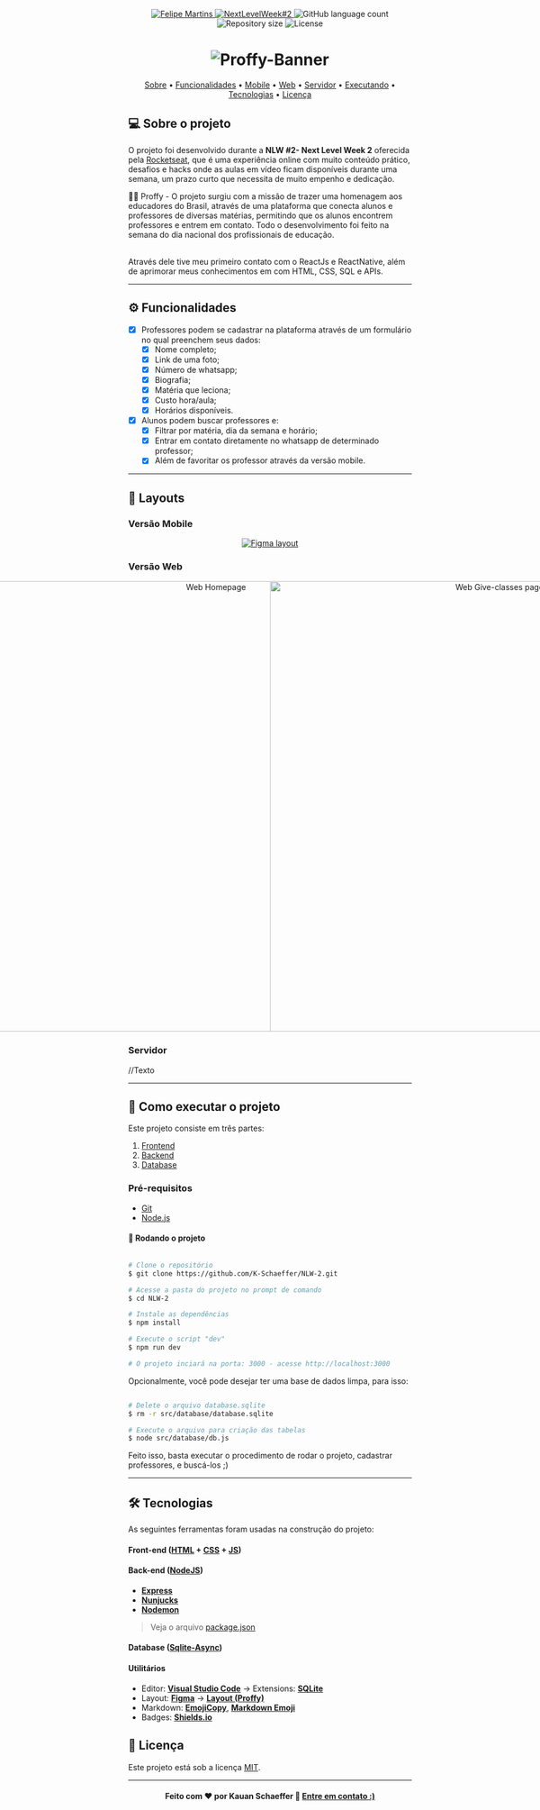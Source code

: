 <!-- Badges -->
<p align="center">
   <a href="https://www.linkedin.com/in/joyce-querubino/">
      <img alt="Felipe Martins" src="https://img.shields.io/badge/-Joyce Querubino-8257E5?style=flat&logo=Linkedin&logoColor=white" />
   </a>

  <a href="https://nextlevelweek.com/episodios/discovery/1/edicao/2">
    <img alt="NextLevelWeek#2" src="https://img.shields.io/badge/Next Level Week%20-2.0-%237519C1">
  </a>

  <img alt="GitHub language count" src="https://img.shields.io/github/languages/count/K-Schaeffer/NLW-2?color=774DD6">

  <img alt="Repository size" src="https://img.shields.io/github/repo-size/K-Schaeffer/NLW-2?color=774DD6">
  
  <img alt="License" src="https://img.shields.io/badge/license-MIT-brightgreen">  
</p>

<!--Banner e logo-->
<h1 align="center">
    <img alt="Proffy-Banner" title="Proffy" src=".github/proffy-banner.png"/>
</h1>

<!-- Indice-->
<p align="center">
 <a href="#-sobre-o-projeto">Sobre</a> •
 <a href="#-funcionalidades">Funcionalidades</a> • 
 <a href="#-Mobile">Mobile</a> • 
 <a href="#-Web">Web</a> • 
 <a href="#-Server">Servidor</a> • 
 <a href="#-como-executar-o-projeto">Executando</a> • 
 <a href="#-tecnologias">Tecnologias</a> • 
 <a href="#-licença">Licença</a>
</p>

<!--Sobre o projeto-->
## 💻 Sobre o projeto

O projeto foi desenvolvido durante a **NLW #2- Next Level Week 2** oferecida pela [Rocketseat](https://nextlevelweek.com/episodios/discovery/1/edicao/2), que é uma experiência online com muito conteúdo prático, desafios e hacks onde as aulas em vídeo ficam  disponíveis durante uma semana, um prazo curto que necessita de muito empenho e dedicação.

👨‍🏫 Proffy - O projeto surgiu com a missão de trazer uma homenagem aos educadores do Brasil, através de uma plataforma que conecta alunos e professores de diversas matérias, permitindo que os alunos encontrem professores e entrem em contato. Todo o desenvolvimento foi feito na semana do dia nacional dos profissionais de educação. 

<br>Através dele tive meu primeiro contato com o ReactJs e ReactNative, além de aprimorar meus conhecimentos em com HTML, CSS, SQL e APIs.

---

<!--Funcionalidades do projeto-->
## ⚙️ Funcionalidades

- [x] Professores podem se cadastrar na plataforma através de um formulário no qual preenchem seus dados:
  - [x] Nome completo;
  - [x] Link de uma foto;
  - [x] Número de whatsapp;
  - [x] Biografia;
  - [x] Matéria que leciona;
  - [x] Custo hora/aula;
  - [x] Horários disponíveis.

- [x] Alunos podem buscar professores e:
  - [x] Filtrar por matéria, dia da semana e horário;
  - [x] Entrar em contato diretamente no whatsapp de determinado professor;
  - [x] Além de favoritar os professor através da versão mobile.
  
---

<!--Layout session-->
## 🎨 Layouts

### Versão Mobile
<p align="center">
<a href="https://www.figma.com/file/GHGS126t7WYjnPZdRKChJF/Proffy-Web">
  <img alt="Figma layout" src="https://img.shields.io/badge/Layout%20Preview%20-Figma-%2304D361">
</a>
</p>

### Versão Web

<p align="center" style="display: flex; align-items: flex-start; justify-content: center;">
  <img alt="Web Homepage" title"Web-Home" src=".github/web-home.png" width="800px">
  
  <img alt="Web Give-classes page" title="Web-Give-classes" src=".github/web-give-classes.png" width="800px">
</p>

### Servidor

//Texto

---

<!--Running session-->
## 🚀 Como executar o projeto

Este projeto consiste em três partes:
1. [Frontend](/src/views/pages) 
2. [Backend](/src/server.js) 
3. [Database](/src/database) 

<!--💡Obs-->

### Pré-requisitos

* [Git](https://git-scm.com)
* [Node.js](https://nodejs.org/en/)

#### 🎲 Rodando o projeto

```bash

# Clone o repositório
$ git clone https://github.com/K-Schaeffer/NLW-2.git

# Acesse a pasta do projeto no prompt de comando
$ cd NLW-2

# Instale as dependências
$ npm install

# Execute o script "dev"
$ npm run dev

# O projeto inciará na porta: 3000 - acesse http://localhost:3000 

```

Opcionalmente, você pode desejar ter uma base de dados limpa, para isso:

```bash

# Delete o arquivo database.sqlite
$ rm -r src/database/database.sqlite

# Execute o arquivo para criação das tabelas
$ node src/database/db.js

```

Feito isso, basta executar o procedimento de rodar o projeto, cadastrar professores, e buscá-los ;)

---

<!--Tecnologies session-->
## 🛠 Tecnologias

As seguintes ferramentas foram usadas na construção do projeto:

#### **Front-end**  ([HTML](https://developer.mozilla.org/pt-BR/docs/Web/HTML)  +  [CSS](https://developer.mozilla.org/pt-BR/docs/Web/CSS) + [JS](https://developer.mozilla.org/pt-BR/docs/Web/JavaScript))

#### **Back-end**  ([NodeJS](https://nodejs.org/en/))

-   **[Express](https://expressjs.com/)**
-   **[Nunjucks](https://mozilla.github.io/nunjucks/)**
-   **[Nodemon](https://nodemon.io)**

> Veja o arquivo [package.json](./package.json)

#### **Database**  ([Sqlite-Async](https://www.npmjs.com/package/sqlite-async))

#### **Utilitários**

-   Editor:  **[Visual Studio Code](https://code.visualstudio.com/)**  → Extensions:  **[SQLite](https://marketplace.visualstudio.com/items?itemName=alexcvzz.vscode-sqlite)**
-   Layout:  **[Figma](https://www.figma.com/)**  →  **[Layout (Proffy)](https://www.figma.com/file/GHGS126t7WYjnPZdRKChJF/Proffy-Web)**
-   Markdown:  **[EmojiCopy](https://www.emojicopy.com)**,  **[Markdown Emoji](https://gist.github.com/rxaviers/7360908)**
-   Badges:  **[Shields.io](https://shields.io)**


<!--License session-->
## 📝 Licença

Este projeto está sob a licença [MIT](./LICENSE).

---

<!--Bottom session-->
<h4 align=center>Feito com ❤️ por Kauan Schaeffer 👋 <a href="https://www.linkedin.com/in/k-schaeffer/">Entre em contato :)</a></a></h4>
